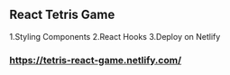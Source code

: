 
## React Tetris Game
1.Styling Components
2.React Hooks
3.Deploy on Netlify



### https://tetris-react-game.netlify.com/


